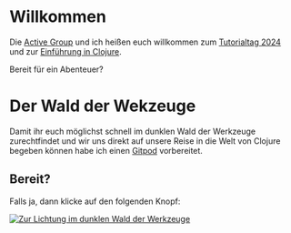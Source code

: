 # Willkommen

Die [Active Group](https://active-group.de/) und ich heißen euch willkommen zum [Tutorialtag 2024](https://active-group.de/tutorialtag/2024/) und zur [Einführung in Clojure](https://active-group.de/tutorialtag/2024/clojure/).

Bereit für ein Abenteuer?

# Der Wald der Wekzeuge

Damit ihr euch möglichst schnell im dunklen Wald der Werkzeuge zurechtfindet und wir uns direkt auf unsere Reise in die Welt von Clojure begeben können habe ich einen [Gitpod](https://www.gitpod.io/) vorbereitet.

## Bereit?

Falls ja, dann klicke auf den folgenden Knopf:

[![Zur Lichtung im dunklen Wald der Werkzeuge](https://gitpod.io/button/open-in-gitpod.svg)](https://gitpod.io/#https://github.com/Lotbert/tutorial-einfuehrung-in-clojure/blob/main/intro.md)

